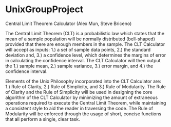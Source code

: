 UnixGroupProject
================
Central Limit Theorem Calculator (Alex Mun, Steve Briceno)

The Central Limit Theorem (CLT) is a probabilistic law which states that the mean 
of a sample population will be normally distributed (bell-shaped) provided that 
there are enough members in the sample. The CLT Calculator will accept as inputs: 
1.) a set of sample data points, 2.) the standard deviation and, 3.) a confidence 
level, which determines the margins of error in calculating the confidence interval. 
The CLT Calculator will then output the 1.) sample mean, 2.) sample variance, 
3.) error margin, and 4.) the confidence interval.

Elements of the Unix Philosophy incorporated into the CLT Calculator are: 1.) 
Rule of Clarity, 2.) Rule of Simplicity, and 3.) Rule of Modularity. The Rule of 
Clarity and the Rule of Simplicity will be used in designing the core algorithm 
of the CLT Calculator by minimizing the amount of extraneous operations required to 
execute the Central Limit Theorem, while maintaining a consistent style to aid
the reader in traversing the code. The Rule of Modularity will be enforced through
the usage of short, concise functions that all perform a single, clear task.

